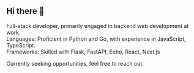 ## Hi there 👋

<!--
**Orenoid/Orenoid** is a ✨ _special_ ✨ repository because its `README.md` (this file) appears on your GitHub profile.

Here are some ideas to get you started:

- 🔭 I’m currently working on ...
- 🌱 I’m currently learning ...
- 👯 I’m looking to collaborate on ...
- 🤔 I’m looking for help with ...
- 💬 Ask me about ...
- 📫 How to reach me: ...
- 😄 Pronouns: ...
- ⚡ Fun fact: ...
-->
Full-stack developer, primarily engaged in backend web development at work.  
Languages: Proficient in Python and Go, with experience in JavaScript, TypeScript.  
Frameworks: Skilled with Flask, FastAPI, Echo, React, Next.js  

Currently seeking opportunities, feel free to reach out.
